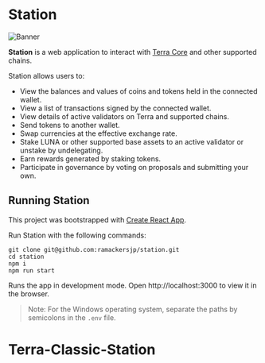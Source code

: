 # Station

![Banner](Banner.png)

**Station** is a web application to interact with [Terra Core](https://github.com/terra-money/core) and other supported chains.

Station allows users to:

- View the balances and values of coins and tokens held in the connected wallet.
- View a list of transactions signed by the connected wallet.
- View details of active validators on Terra and supported chains.
- Send tokens to another wallet.
- Swap currencies at the effective exchange rate.
- Stake LUNA or other supported base assets to an active validator or unstake by undelegating.
- Earn rewards generated by staking tokens.
- Participate in governance by voting on proposals and submitting your own.

## Running Station

This project was bootstrapped with [Create React App](https://create-react-app.dev/).

Run Station with the following commands:

```
git clone git@github.com:ramackersjp/station.git
cd station
npm i
npm run start
```

Runs the app in development mode.
Open http://localhost:3000 to view it in the browser.

> Note: For the Windows operating system, separate the paths by semicolons in the `.env` file.
# Terra-Classic-Station
